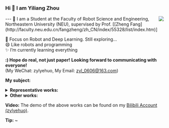 ### Hi 👋 I am Yiliang Zhou
<img align="right" src="https://github-readme-stats.vercel.app/api?username=YiliangZhou&show_icons=true&icon_color=CE1D2D&text_color=718096&bg_color=ffffff&hide_title=true" /> 
---
🌱 I am a Student at the Faculty of Robot Science and Engineering, Northeastern University (NEU), supervised by Prof. [[Zheng Fang](http://faculty.neu.edu.cn/fangzheng/zh_CN/index/55328/list/index.htm)]

🤔 Focus on Robot and Deep Learning. Still exploring...    
😄 Like robots and programming  
✨ I’m currently learning everything 

**:) Hope do real, not just paper!**
**Looking forward to communicating with everyone!**          
(My WeChat: zylyehuo, My Email: zyl_0606@163.com)

**My subject:**      

<details>
  <summary><strong>Representative works:</strong></summary>

1. [[Paper]()] [[Code]()]
</details>

<details>
  <summary><strong>Other works:</strong></summary>          

1. [[Paper]()] [[Code]()]
</details>

**Video:**
The demo of the above works can be found on my [Bilibili Account (zylyehuo)](https://space.bilibili.com/382153587?spm_id_from=333.999.0.0).

**Tip:** ~
<!--
**zylyehuo/zylyehuo** is a ✨ _special_ ✨ repository because its `README.md` (this file) appears on your GitHub profile.

Here are some ideas to get you started:

- 🔭 I’m currently working on ...
- 🌱 I’m currently learning ...
- 👯 I’m looking to collaborate on ...
- 🤔 I’m looking for help with ...
- 💬 Ask me about ...
- 📫 How to reach me: ...
- 😄 Pronouns: ...
- ⚡ Fun fact: ...
-->
